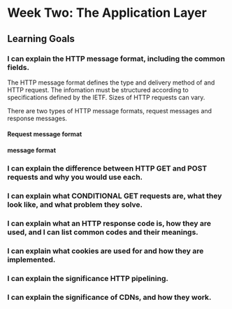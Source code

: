 # Week Two: The Application Layer

## Learning Goals

### I can explain the HTTP message format, including the common fields.

The HTTP message format defines the type and delivery method of and HTTP request. The infomation must be structured according to specifications defined by the IETF. Sizes of HTTP requests can vary.

There are two types of HTTP message formats, request messages and response messages.

#### Request message format
####  message format

### I can explain the difference between HTTP GET and POST requests and why you would use each.

### I can explain what CONDITIONAL GET requests are, what they look like, and what problem they solve.

### I can explain what an HTTP response code is, how they are used, and I can list common codes and their meanings.

### I can explain what cookies are used for and how they are implemented.

### I can explain the significance HTTP pipelining.

### I can explain the significance of CDNs, and how they work.
